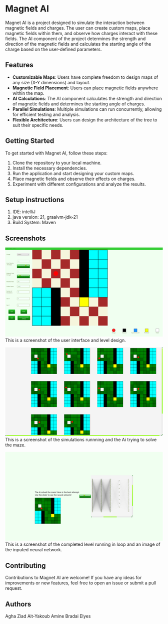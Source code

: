 # Magnet AI

Magnet AI is a project designed to simulate the interaction between magnetic fields and charges. The user can create custom maps, place magnetic fields within them, and observe how charges interact with these fields. The AI component of the project determines the strength and direction of the magnetic fields and calculates the starting angle of the charge based on the user-defined parameters.

## Features

- **Customizable Maps**: Users have complete freedom to design maps of any size (X-Y dimensions) and layout.
- **Magnetic Field Placement**: Users can place magnetic fields anywhere within the map.
- **AI Calculations**: The AI component calculates the strength and direction of magnetic fields and determines the starting angle of charges.
- **Parallel Simulations**: Multiple simulations can run concurrently, allowing for efficient testing and analysis.
- **Flexible Architecture**: Users can design the architecture of the tree to suit their specific needs.

## Getting Started

To get started with Magnet AI, follow these steps:

1. Clone the repository to your local machine.
2. Install the necessary dependencies.
3. Run the application and start designing your custom maps.
4. Place magnetic fields and observe their effects on charges.
5. Experiment with different configurations and analyze the results.
   
## Setup instructions
1. IDE: intelliJ
2. java version: 21, graalvm-jdk-21
3. Build System: Maven
   
## Screenshots

![Screenshot 1](https://github.com/ElyesBradai/Fish-Ai/blob/main/ReadME-pictures/Capture1.PNG)
This is a screenshot of the user interface and level design.

![Screenshot 2](https://github.com/ElyesBradai/Fish-Ai/blob/main/ReadME-pictures/Capture2.PNG)
This is a screenshot of the simulations runnning and the Ai trying to solve the maze.

![Screenshot 3](https://github.com/ElyesBradai/Fish-Ai/blob/main/ReadME-pictures/Capture3.PNG)
This is a screenshot of the completed level running in loop and an image of the inputed neural network.

## Contributing

Contributions to Magnet AI are welcome! If you have any ideas for improvements or new features, feel free to open an issue or submit a pull request.

## Authors

Agha Ziad
Ait-Yakoub Amine
Bradai Elyes
